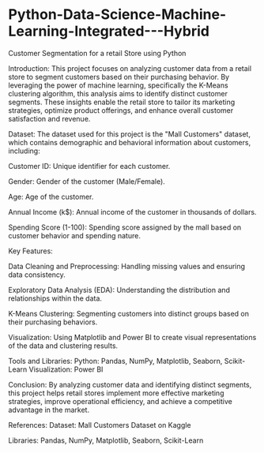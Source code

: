 # Python-Data-Science-Machine-Learning-Integrated---Hybrid
Customer Segmentation for a retail Store using Python

Introduction:
This project focuses on analyzing customer data from a retail store to segment customers based on their purchasing behavior. By leveraging the power of machine learning, specifically the K-Means clustering algorithm, this analysis aims to identify distinct customer segments. These insights enable the retail store to tailor its marketing strategies, optimize product offerings, and enhance overall customer satisfaction and revenue.

Dataset:
The dataset used for this project is the "Mall Customers" dataset, which contains demographic and behavioral information about customers, including:

Customer ID: Unique identifier for each customer.

Gender: Gender of the customer (Male/Female).

Age: Age of the customer.

Annual Income (k$): Annual income of the customer in thousands of dollars.

Spending Score (1-100): Spending score assigned by the mall based on customer behavior and spending nature.

Key Features:

Data Cleaning and Preprocessing: Handling missing values and ensuring data consistency.

Exploratory Data Analysis (EDA): Understanding the distribution and relationships within the data.

K-Means Clustering: Segmenting customers into distinct groups based on their purchasing behaviors.

Visualization: Using Matplotlib and Power BI to create visual representations of the data and clustering results.

Tools and Libraries:
Python: Pandas, NumPy, Matplotlib, Seaborn, Scikit-Learn
Visualization: Power BI

Conclusion:
By analyzing customer data and identifying distinct segments, this project helps retail stores implement more effective marketing strategies, improve operational efficiency, and achieve a competitive advantage in the market.

References:
Dataset: Mall Customers Dataset on Kaggle

Libraries: Pandas, NumPy, Matplotlib, Seaborn, Scikit-Learn
